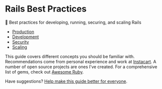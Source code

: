 # Rails Best Practices

:rocket: Best practices for developing, running, securing, and scaling Rails

- [Production](Production.md)
- [Development](Development.md)
- [Security](Security.md)
- [Scaling](Scaling.md)

This guide covers different concepts you should be familiar with. Recommendations come from personal experience and work at [Instacart](https://www.instacart.com/opensource). A number of open source projects are ones I’ve created. For a comprehensive list of gems, check out [Awesome Ruby](http://awesome-ruby.com).

Have suggestions? [Help make this guide better for everyone](https://github.com/ankane/rails-best-practices/issues/new).
